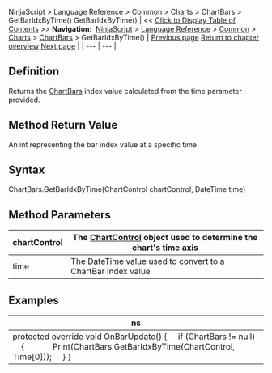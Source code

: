 ﻿
NinjaScript > Language Reference > Common > Charts > ChartBars > GetBarIdxByTime()
GetBarIdxByTime()
| << [Click to Display Table of Contents](chartbars_getbaridxbytime.md) >> **Navigation:**     [NinjaScript](ninjascript-1.md) > [Language Reference](language_reference_wip-1.md) > [Common](common-1.md) > [Charts](chart-1.md) > [ChartBars](chartbars-1.md) > GetBarIdxByTime() | [Previous page](chartbars_fromindex-1.md) [Return to chapter overview](chartbars-1.md) [Next page](chartbars_getbaridxbyx-1.md) |
| --- | --- |
## Definition
Returns the [ChartBars](chartbars-1.md) index value calculated from the time parameter provided.
 
## Method Return Value
An int representing the bar index value at a specific time
## 
## Syntax
ChartBars.GetBarIdxByTime(ChartControl chartControl, DateTime time)
## 
## Method Parameters
| chartControl | The [ChartControl](chartcontrol-1.md) object used to determine the chart's time axis |
| --- | --- |
| time | The [DateTime](https://msdn.microsoft.com/en-us/library/system.datetime(v=vs.110).aspx) value used to convert to a ChartBar index value |
## 
## 
## Examples
| ns |
| --- |
| protected override void OnBarUpdate() {       if (ChartBars != null)       {               Print(ChartBars.GetBarIdxByTime(ChartControl, Time[0]));      } } |

